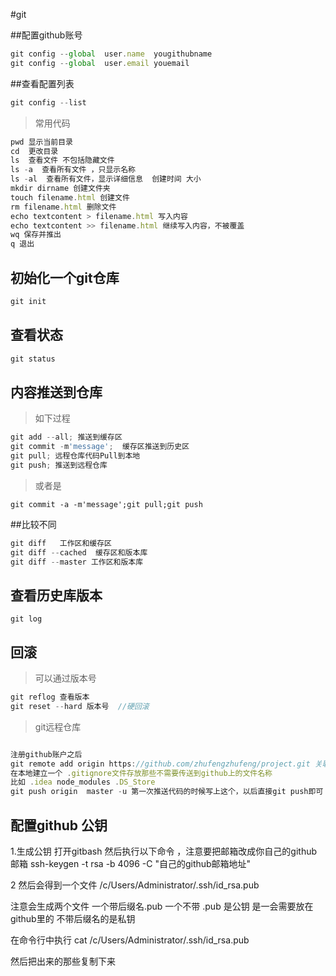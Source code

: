 #git


##配置github账号

```javascript
git config --global  user.name  yougithubname
git config --global  user.email youemail
```
##查看配置列表
```javascript
git config --list
```

> 常用代码


```javascript
pwd 显示当前目录
cd  更改目录
ls  查看文件 不包括隐藏文件
ls -a  查看所有文件 ，只显示名称
ls -al  查看所有文件，显示详细信息  创建时间 大小
mkdir dirname 创建文件夹
touch filename.html 创建文件
rm filename.html 删除文件
echo textcontent > filename.html 写入内容
echo textcontent >> filename.html 继续写入内容，不被覆盖
wq 保存并推出
q 退出

```

## 初始化一个git仓库
```javascript
git init
```


##  查看状态
```javascript
git status
```
## 内容推送到仓库
> 如下过程

```javascript
git add --all; 推送到缓存区
git commit -m'message';  缓存区推送到历史区
git pull; 远程仓库代码Pull到本地
git push; 推送到远程仓库
```
> 或者是

`git commit -a -m'message';git pull;git push `

##比较不同
```javascript
git diff   工作区和缓存区
git diff --cached  缓存区和版本库
git diff --master 工作区和版本库

```
## 查看历史库版本
`git log`

## 回滚

> 可以通过版本号

```javascript
git reflog 查看版本
git reset --hard 版本号  //硬回滚


```

> git远程仓库

```javascript

注册github账户之后
git remote add origin https://github.com/zhufengzhufeng/project.git 关联远程仓库
在本地建立一个 .gitignore文件存放那些不需要传送到github上的文件名称
比如 .idea node_modules .DS_Store
git push origin  master -u 第一次推送代码的时候写上这个，以后直接git push即可


```



## 配置github 公钥

1.生成公钥
打开gitbash
然后执行以下命令 ，注意要把邮箱改成你自己的github邮箱
ssh-keygen -t rsa -b 4096 -C "自己的github邮箱地址"

2 然后会得到一个文件
   /c/Users/Administrator/.ssh/id_rsa.pub

注意会生成两个文件  一个带后缀名.pub 一个不带
.pub 是公钥 是一会需要放在github里的
不带后缀名的是私钥

在命令行中执行 cat   /c/Users/Administrator/.ssh/id_rsa.pub

然后把出来的那些复制下来
























